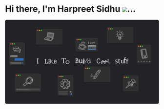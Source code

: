 # Hi there, I'm Harpreet Sidhu <img src="https://media.giphy.com/media/hvRJCLFzcasrR4ia7z/giphy.gif" style="width: 35px;">...

![Me](https://github.com/SoorajSNBlaze333/SoorajSNBlaze333/blob/master/Github_Readme.png)
